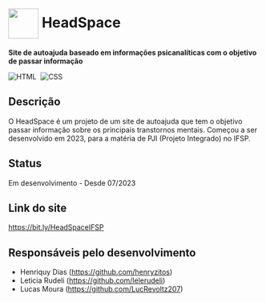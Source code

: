 # <img align="center" height="60em" src="https://icones.pro/wp-content/uploads/2021/11/icone-de-feuille-violet.png"/> HeadSpace
**Site de autoajuda baseado em informações psicanalíticas com o objetivo de passar informação**

![HTML](https://img.shields.io/badge/-HTML-05122A?style=flat&logo=HTML5)&nbsp;
![CSS](https://img.shields.io/badge/-CSS-05122A?style=flat&logo=CSS3&logoColor=1572B6)&nbsp;

## Descrição
O HeadSpace é um projeto de um site de autoajuda que tem o objetivo passar informação sobre os principais transtornos mentais. Começou a ser desenvolvido em 2023, para a matéria de PJI (Projeto Integrado) no IFSP.

## Status
Em desenvolvimento - Desde 07/2023

## Link do site
https://bit.ly/HeadSpaceIFSP

## Responsáveis pelo desenvolvimento
* Henriquy Dias (https://github.com/henryzitos)
* Leticia Rudeli (https://github.com/lelerudeli)
* Lucas Moura (https://github.com/LucRevoltz207)
